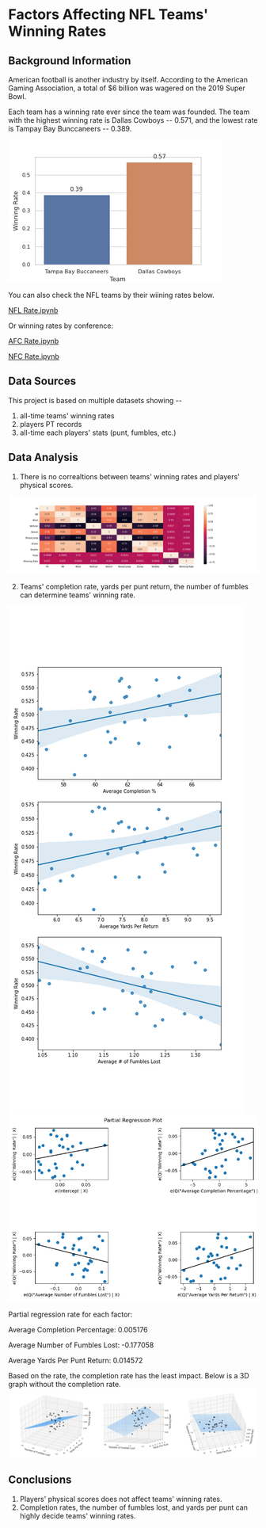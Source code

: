 # Factors Affecting NFL Teams' Winning Rates

## Background Information

American football is another industry by itself. According to the American Gaming Association, a total of $6 billion was wagered on the 2019 Super Bowl.

Each team has a winning rate ever since the team was founded. The team with the highest winning rate is Dallas Cowboys -- 0.571, and the lowest rate is Tampay Bay Bunccaneers -- 0.389. 


![lowhigh](/img/lowhigh.png)


You can also check the NFL teams by their wiining rates below.


[NFL Rate.ipynb](https://github.com/gratefullee/NFL_WinningRate/blob/main/img/NFL_WinningRate.png)

Or winning rates by conference:


[AFC Rate.ipynb](https://github.com/gratefullee/NFL_WinningRate/blob/main/img/AFC_WinningRate.png)

[NFC Rate.ipynb](https://github.com/gratefullee/NFL_WinningRate/blob/main/img/NFC_WinningRate.png)


## Data Sources
This project is based on multiple datasets showing -- 
1) all-time teams' winning rates
2) players PT records
3) all-time each players' stats (punt, fumbles, etc.)


## Data Analysis

1. There is no correaltions between teams' winning rates and players' physical scores. 

![correlations](/img/PTCorr.png)

2. Teams' completion rate, yards per punt return, the number of fumbles can determine teams' winning rate.

![SingleFactor](/img/SingleFeature.png)
![PartialRegression](/img/PartialRegression.png)

Partial regression rate for each factor: 

Average Completion Percentage: 0.005176

Average Number of Fumbles Lost: -0.177058

Average Yards Per Punt Return: 0.014572

Based on the rate, the completion rate has the least impact. 
Below is a 3D graph without the completion rate. 
![3DPartialR](/img/3DPartialR.png)


## Conclusions

1. Players' physical scores does not affect teams' winning rates. 
2. Completion rates, the number of fumbles lost, and yards per punt can highly decide teams' winning rates. 
